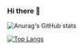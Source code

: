 ### Hi there 👋

<!--
**blue03183/blue03183** is a ✨ _special_ ✨ repository because its `README.md` (this file) appears on your GitHub profile.

Here are some ideas to get you started:

- 🔭 I’m currently working on ...
- 🌱 I’m currently learning ...
- 👯 I’m looking to collaborate on ...
- 🤔 I’m looking for help with ...
- 💬 Ask me about ...
- 📫 How to reach me: ...
- 😄 Pronouns: ...
- ⚡ Fun fact: ...
-->

![Anurag's GitHub stats](https://github-readme-stats.vercel.app/api?username=blue03183&show_icons=true&theme=merko)

[![Top Langs](https://github-readme-stats.vercel.app/api/top-langs/?username=blue03183&layout=compact)](https://github.com/blue03183/github-readme-stats)
